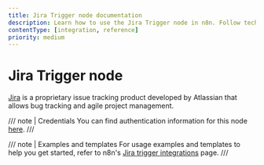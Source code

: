 ```yaml
---
title: Jira Trigger node documentation
description: Learn how to use the Jira Trigger node in n8n. Follow technical documentation to integrate Jira Trigger node into your workflows.
contentType: [integration, reference]
priority: medium
---
```


# Jira Trigger node

[Jira](https://www.atlassian.com/software/jira) is a proprietary issue tracking product developed by Atlassian that allows bug tracking and agile project management.

/// note | Credentials
You can find authentication information for this node [here](/integrations/builtin/credentials/jira.md).
///

///  note  | Examples and templates
For usage examples and templates to help you get started, refer to n8n's [Jira trigger integrations](https://n8n.io/integrations/jira-trigger/) page.
///
